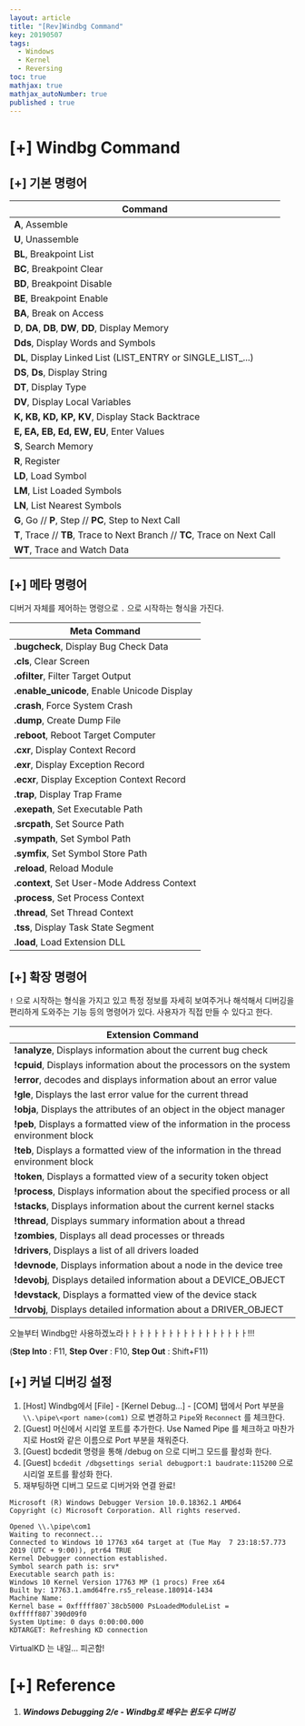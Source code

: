 ```yaml
---
layout: article
title: "[Rev]Windbg Command"
key: 20190507
tags:
  - Windows
  - Kernel
  - Reversing
toc: true
mathjax: true
mathjax_autoNumber: true
published : true
---
```


# [+] Windbg Command

<!--more-->

## [+] 기본 명령어

| Command                                                      |
| ------------------------------------------------------------ |
| **A**, Assemble                                              |
| **U**, Unassemble                                            |
| **BL**, Breakpoint List                                      |
| **BC**, Breakpoint Clear                                     |
| **BD**, Breakpoint Disable                                   |
| **BE**, Breakpoint Enable                                    |
| **BA**, Break on Access                                      |
| **D**, **DA**, **DB**, **DW**, **DD**, Display Memory        |
| **Dds**, Display Words and Symbols                           |
| **DL**, Display Linked List (LIST_ENTRY or SINGLE_LIST_...)  |
| **DS**, **Ds**, Display String                               |
| **DT**, Display Type                                         |
| **DV**, Display Local Variables                              |
| **K, KB, KD, KP, KV**, Display Stack Backtrace               |
| **E, EA, EB, Ed, EW, EU**, Enter Values                      |
| **S**, Search Memory                                         |
| **R**, Register                                              |
| **LD**, Load Symbol                                          |
| **LM**, List Loaded Symbols                                  |
| **LN**, List Nearest Symbols                                 |
| **G**, Go // **P**, Step // **PC**, Step to Next Call        |
| **T**, Trace // **TB**, Trace to Next Branch // **TC**, Trace on Next Call |
| **WT**, Trace and Watch Data                                 |

## [+] 메타 명령어

디버거 자체를 제어하는 명령으로 `.` 으로 시작하는 형식을 가진다. 

| Meta Command                                |
| ------------------------------------------- |
| **.bugcheck**, Display Bug Check Data       |
| **.cls**, Clear Screen                      |
| **.ofilter**, Filter Target Output          |
| **.enable_unicode**, Enable Unicode Display |
| **.crash**, Force System Crash              |
| **.dump**, Create Dump File                 |
| **.reboot**, Reboot Target Computer         |
| **.cxr**, Display Context Record            |
| **.exr**, Display Exception Record          |
| **.ecxr**, Display Exception Context Record |
| **.trap**, Display Trap Frame               |
| **.exepath**, Set Executable Path           |
| **.srcpath**, Set Source Path               |
| **.sympath**, Set Symbol Path               |
| **.symfix**, Set Symbol Store Path          |
| **.reload**, Reload Module                  |
| **.context**, Set User-Mode Address Context |
| **.process**, Set Process Context           |
| **.thread**, Set Thread Context             |
| **.tss**, Display Task State Segment        |
| **.load**, Load Extension DLL               |

## [+] 확장 명령어

`!` 으로 시작하는 형식을 가지고 있고 특정 정보를 자세히 보여주거나 해석해서 디버깅을 편리하게 도와주는 기능 등의 명령어가 있다. 사용자가 직접 만들 수 있다고 한다. 

| Extension Command                                            |
| ------------------------------------------------------------ |
| **!analyze**, Displays information about the current bug check |
| **!cpuid**, Displays information about the processors on the system |
| **!error**, decodes and displays information about an error value |
| **!gle**, Displays the last error value for the current thread |
| **!obja**, Displays the attributes of an object in the object manager |
| **!peb**, Displays a formatted view of the information in the process environment block |
| **!teb**, Displays a formatted view of the information in the thread environment block |
| **!token**, Displays a formatted view of a security token object |
| **!process**, Displays information about the specified process or all |
| **!stacks**, Displays information about the current kernel stacks |
| **!thread**, Displays summary information about a thread     |
| **!zombies**, Displays all dead processes or threads         |
| **!drivers**, Displays a list of all drivers loaded          |
| **!devnode**, Displays information about a node in the device tree |
| **!devobj**, Displays detailed information about a DEVICE_OBJECT |
| **!devstack**, Displays a formatted view of the device stack |
| **!drvobj**, Displays detailed information about a DRIVER_OBJECT |



오늘부터 Windbg만 사용하겠노라ㅏㅏㅏㅏㅏㅏㅏㅏㅏㅏㅏㅏㅏㅏㅏㅏㅏ!!!

(**Step Into** : F11, **Step Over** : F10, **Step Out** : Shift+F11)

## [+] 커널 디버깅 설정

1. [Host] Windbg에서 [File] - [Kernel Debug...] - [COM] 탭에서 Port 부분을 `\\.\pipe\<port name>(com1)` 으로 변경하고 `Pipe`와 `Reconnect` 를 체크한다.
2. [Guest] 머신에서 시리얼 포트를 추가한다. Use Named Pipe 를 체크하고 마찬가지로 Host와 같은 이름으로 Port 부분을 채워준다.
3. [Guest] bcdedit 명령을 통해 /debug on 으로 디버그 모드를 활성화 한다.
4. [Guest] `bcdedit /dbgsettings serial debugport:1 baudrate:115200` 으로 시리얼 포트를 활성화 한다.
5. 재부팅하면 디버그 모드로 디버거와 연결 완료!

```
Microsoft (R) Windows Debugger Version 10.0.18362.1 AMD64
Copyright (c) Microsoft Corporation. All rights reserved.

Opened \\.\pipe\com1
Waiting to reconnect...
Connected to Windows 10 17763 x64 target at (Tue May  7 23:18:57.773 2019 (UTC + 9:00)), ptr64 TRUE
Kernel Debugger connection established.
Symbol search path is: srv*
Executable search path is: 
Windows 10 Kernel Version 17763 MP (1 procs) Free x64
Built by: 17763.1.amd64fre.rs5_release.180914-1434
Machine Name:
Kernel base = 0xfffff807`38cb5000 PsLoadedModuleList = 0xfffff807`390d09f0
System Uptime: 0 days 0:00:00.000
KDTARGET: Refreshing KD connection
```

VirtualKD 는 내일... 피곤함!



# [+] Reference

1. ***Windows Debugging 2/e - Windbg로 배우는 윈도우 디버깅***